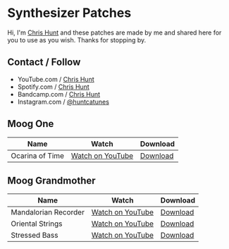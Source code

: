 # Synthesizer Patches

Hi, I'm [Chris Hunt](https://www.youtube.com/c/ChrisHuntTunes) and these
patches are made by me and shared here for you to use as you wish. Thanks for
stopping by.

## Contact / Follow

- YouTube.com / [Chris Hunt](https://www.youtube.com/c/ChrisHuntTunes)
- Spotify.com / [Chris Hunt](https://open.spotify.com/artist/3BZsngEMYCvtF3ZssXnLjM?si=PJvK76zlSKW90Pm0ica7_w)
- Bandcamp.com / [Chris Hunt](https://huntca.bandcamp.com)
- Instagram.com / [@huntcatunes](https://instagram.com/huntcatunes)

## Moog One

| Name            | Watch                                            | Download                                                                                                |
| ---             | ---                                              | ---                                                                                                     |
| Ocarina of Time | [Watch on YouTube](https://youtu.be/Q9k3vyJmHGk) | [Download](https://raw.githubusercontent.com/chrishunt/patches/master/moog-one/OCARINA%20OF%20TIME.m1p) |

## Moog Grandmother

| Name                 | Watch                                            | Download                                                                                                           |
| ---                  | ---                                              | ---                                                                                                                |
| Mandalorian Recorder | [Watch on YouTube](https://youtu.be/6egHCW57OdA) | [Download](https://raw.githubusercontent.com/chrishunt/patches/master/moog-grandmother/Mandalorian%20Recorder.png) |
| Oriental Strings     | [Watch on YouTube](https://youtu.be/MZF7iQ-x4jU) | [Download](https://raw.githubusercontent.com/chrishunt/patches/master/moog-grandmother/Oriental%20Strings.png)     |
| Stressed Bass        | [Watch on YouTube](https://youtu.be/CWRDGpsxkaY) | [Download](https://raw.githubusercontent.com/chrishunt/patches/master/moog-grandmother/Stressed%20Bass.png)        |
